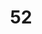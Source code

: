 ---
title: "52"
imageurl: "../src/content/thumbnail/52.webp"
dwnurl: "https://imgs1.thamizhnation.org/52.jpg"
tags: ['thalaivar']
---